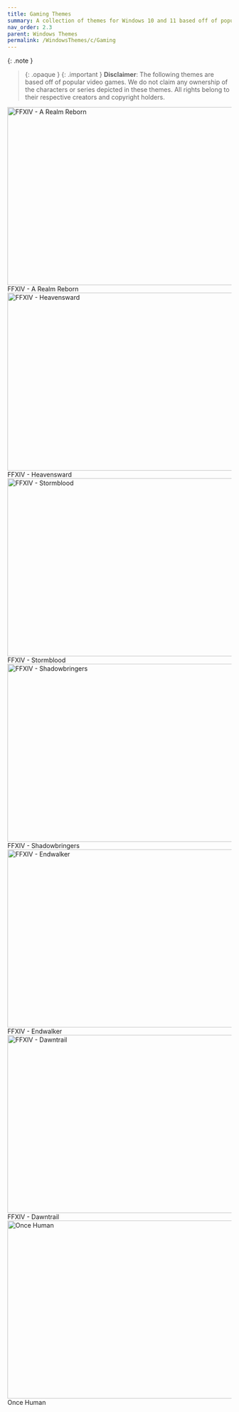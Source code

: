 ```yaml
---
title: Gaming Themes
summary: A collection of themes for Windows 10 and 11 based off of popular games
nav_order: 2.3
parent: Windows Themes
permalink: /WindowsThemes/c/Gaming
---
```


{: .note }
> {: .opaque }
> {: .important }
> **Disclaimer**: The following themes are based off of popular video games. We do not claim any ownership of the characters or series depicted in these themes. All rights belong to their respective creators and copyright holders.

<div class="gallery text-delta">
<div class="gallery-item">
<a target="_blank" href="/WindowsThemes/Deskthemepacks/c/Gaming/FFXIVARealmReborn">
<img src="https://gitlab.com/the-back-room/deskthemepacks/sfw/ffxiv-arr/-/raw/main/Extras/Preview.bmp" alt="FFXIV - A Realm Reborn" width="600" height="400">
</a>
<div class="desc">FFXIV - A Realm Reborn</div>
</div>
<div class="gallery-item">
<a target="_blank" href="/WindowsThemes/Deskthemepacks/c/Gaming/FFXIVHeavensward">
<img src="https://gitlab.com/the-back-room/deskthemepacks/sfw/ffxiv-heavensward/-/raw/main/Extras/Preview.bmp" alt="FFXIV - Heavensward" width="600" height="400">
</a>
<div class="desc">FFXIV - Heavensward</div>
</div>
<div class="gallery-item">
<a target="_blank" href="/WindowsThemes/Deskthemepacks/c/Gaming/FFXIVStormblood">
<img src="https://gitlab.com/the-back-room/deskthemepacks/sfw/ffxiv-stormblood/-/raw/main/Extras/Preview.bmp" alt="FFXIV - Stormblood" width="600" height="400">
</a>
<div class="desc">FFXIV - Stormblood</div>
</div>
<div class="gallery-item">
<a target="_blank" href="/WindowsThemes/Deskthemepacks/c/Gaming/FFXIVShadowbringers">
<img src="https://gitlab.com/the-back-room/deskthemepacks/sfw/ffxiv-shadowbringers/-/raw/main/Extras/Preview.bmp" alt="FFXIV - Shadowbringers" width="600" height="400">
</a>
<div class="desc">FFXIV - Shadowbringers</div>
</div>
<div class="gallery-item">
<a target="_blank" href="/WindowsThemes/Deskthemepacks/c/Gaming/FFXIVEndwalker">
<img src="https://gitlab.com/the-back-room/deskthemepacks/sfw/ffxiv-endwalker/-/raw/main/Extras/Preview.bmp" alt="FFXIV - Endwalker" width="600" height="400">
</a>
<div class="desc">FFXIV - Endwalker</div>
</div>
<div class="gallery-item">
<a target="_blank" href="/WindowsThemes/Deskthemepacks/c/Gaming/FFXIVDawntrail">
<img src="https://gitlab.com/the-back-room/deskthemepacks/sfw/ffxiv-dawntrail/-/raw/main/Extras/Preview.bmp" alt="FFXIV - Dawntrail" width="600" height="400">
</a>
<div class="desc">FFXIV - Dawntrail</div>
</div>
<div class="gallery-item">
<a target="_blank" href="/WindowsThemes/Deskthemepacks/c/Gaming/OnceHuman">
<img src="https://gitlab.com/the-back-room/deskthemepacks/sfw/once-human/-/raw/main/Extras/Preview.bmp" alt="Once Human" width="600" height="400">
</a>
<div class="desc">Once Human</div>
</div>
</div>